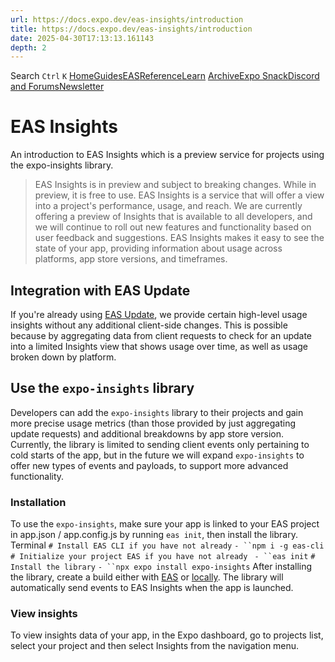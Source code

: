 ```yaml
---
url: https://docs.expo.dev/eas-insights/introduction
title: https://docs.expo.dev/eas-insights/introduction
date: 2025-04-30T17:13:13.161143
depth: 2
---
```


Search
`Ctrl` `K`
[Home](https://docs.expo.dev/)[Guides](https://docs.expo.dev/guides/overview)[EAS](https://docs.expo.dev/eas)[Reference](https://docs.expo.dev/versions/latest)[Learn](https://docs.expo.dev/tutorial/overview)
[Archive](https://docs.expo.dev/archive)[Expo Snack](https://snack.expo.dev)[Discord and Forums](https://chat.expo.dev)[Newsletter](https://expo.dev/mailing-list/signup)
# EAS Insights
An introduction to EAS Insights which is a preview service for projects using the expo-insights library.
> EAS Insights is in preview and subject to breaking changes. While in preview, it is free to use.
EAS Insights is a service that will offer a view into a project's performance, usage, and reach. We are currently offering a preview of Insights that is available to all developers, and we will continue to roll out new features and functionality based on user feedback and suggestions.
EAS Insights makes it easy to see the state of your app, providing information about usage across platforms, app store versions, and timeframes.
## Integration with EAS Update
If you're already using [EAS Update](https://docs.expo.dev/eas-update/introduction), we provide certain high-level usage insights without any additional client-side changes. This is possible because by aggregating data from client requests to check for an update into a limited Insights view that shows usage over time, as well as usage broken down by platform.
## Use the `expo-insights` library
Developers can add the `expo-insights` library to their projects and gain more precise usage metrics (than those provided by just aggregating update requests) and additional breakdowns by app store version. Currently, the library is limited to sending client events only pertaining to cold starts of the app, but in the future we will expand `expo-insights` to offer new types of events and payloads, to support more advanced functionality.
### Installation
To use the `expo-insights`, make sure your app is linked to your EAS project in app.json / app.config.js by running `eas init`, then install the library.
Terminal
`# Install EAS CLI if you have not already`
`- ``npm i -g eas-cli`
`# Initialize your project EAS if you have not already `
`- ``eas init`
`# Install the library`
`- ``npx expo install expo-insights`
After installing the library, create a build either with [EAS](https://docs.expo.dev/build/setup) or [locally](https://docs.expo.dev/guides/local-app-development). The library will automatically send events to EAS Insights when the app is launched.
### View insights
To view insights data of your app, in the Expo dashboard, go to projects list, select your project and then select Insights from the navigation menu.

